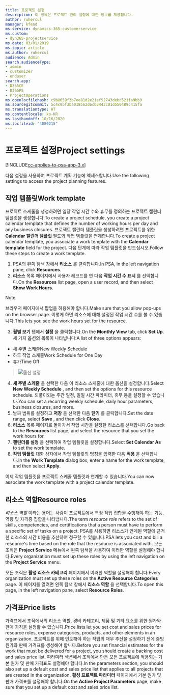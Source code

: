 ```yaml
---
title: 프로젝트 설정
description: 이 항목은 프로젝트 관리 설정에 대한 정보를 제공합니다.
author: ruhercul
manager: kfend
ms.service: dynamics-365-customerservice
ms.custom:
- dyn365-projectservice
ms.date: 03/01/2019
ms.topic: article
ms.author: ruhercul
audience: Admin
search.audienceType:
- admin
- customizer
- enduser
search.app:
- D365CE
- D365PS
- ProjectOperations
ms.openlocfilehash: c9b8659f3b7ee81d2e21ef52743debd521fa9bb9
ms.sourcegitcommit: 5c4c9bf3ba018562d6cb3443c01d550489c415fa
ms.translationtype: HT
ms.contentlocale: ko-KR
ms.lasthandoff: 10/16/2020
ms.locfileid: "4080215"
---
```

# <a name="project-settings"></a><span data-ttu-id="d7d93-103">프로젝트 설정</span><span class="sxs-lookup"><span data-stu-id="d7d93-103">Project settings</span></span>

[!INCLUDE[cc-applies-to-psa-app-3.x](../includes/cc-applies-to-psa-app-3x.md)]

<span data-ttu-id="d7d93-104">다음 설정을 사용하여 프로젝트 계획 기능에 액세스합니다.</span><span class="sxs-lookup"><span data-stu-id="d7d93-104">Use the following settings to access the project planning features.</span></span>

## <a name="work-template"></a><span data-ttu-id="d7d93-105">작업 템플릿</span><span class="sxs-lookup"><span data-stu-id="d7d93-105">Work template</span></span>

<span data-ttu-id="d7d93-106">프로젝트 스케줄을 생성하려면 일당 작업 시간 수와 휴무를 정의하는 프로젝트 캘린더 템플릿을 생성합니다.</span><span class="sxs-lookup"><span data-stu-id="d7d93-106">To create a project schedule, you create a project calendar template that defines the number of working hours per day and any business closures.</span></span> <span data-ttu-id="d7d93-107">프로젝트 캘린더 템플릿을 생성하려면 프로젝트를 위한 **Calendar 캘린더 템플릿** 필드와 작업 템플릿을 연계합니다.</span><span class="sxs-lookup"><span data-stu-id="d7d93-107">To create a project calendar template, you associate a work template with the **Calendar template** field for the project.</span></span> <span data-ttu-id="d7d93-108">다음 단계에 따라 작업 템플릿을 만드십시오.</span><span class="sxs-lookup"><span data-stu-id="d7d93-108">Follow these steps to create a work template.</span></span>

1. <span data-ttu-id="d7d93-109">PSA의 왼쪽 탐색 창에서 **리소스** 를 클릭합니다.</span><span class="sxs-lookup"><span data-stu-id="d7d93-109">In PSA, in the left navigation pane, click **Resources**.</span></span> 
2. <span data-ttu-id="d7d93-110">**리소스** 목록 페이지에서 사용자 레코드를 연 다음 **작업 시간 수 표시** 를 선택합니다.</span><span class="sxs-lookup"><span data-stu-id="d7d93-110">On the **Resources** list page, open a user record, and then select **Show Work Hours**.</span></span>

  > [!NOTE]
  > <span data-ttu-id="d7d93-111">브라우저 페이지에서 팝업을 허용해야 합니다.</span><span class="sxs-lookup"><span data-stu-id="d7d93-111">Make sure that you allow pop-ups on the browser page.</span></span> <span data-ttu-id="d7d93-112">이렇게 하면 리소스에 대해 설정된 작업 시간 수를 볼 수 있습니다.</span><span class="sxs-lookup"><span data-stu-id="d7d93-112">This lets you see the work hours set for the resource.</span></span>
  
3. <span data-ttu-id="d7d93-113">**월별 보기** 탭에서 **설정** 을 클릭합니다.</span><span class="sxs-lookup"><span data-stu-id="d7d93-113">On the **Monthly View** tab, click **Set Up**.</span></span> <span data-ttu-id="d7d93-114">세 가지 옵션의 목록이 나타납니다:</span><span class="sxs-lookup"><span data-stu-id="d7d93-114">A list of three options appears:</span></span> 

  - <span data-ttu-id="d7d93-115">새 주별 스케줄</span><span class="sxs-lookup"><span data-stu-id="d7d93-115">New Weekly Schedule</span></span>
  - <span data-ttu-id="d7d93-116">하루 작업 스케줄</span><span class="sxs-lookup"><span data-stu-id="d7d93-116">Work Schedule for One Day</span></span>
  - <span data-ttu-id="d7d93-117">휴가</span><span class="sxs-lookup"><span data-stu-id="d7d93-117">Time Off</span></span>

> ![옵션 설정](media/project-13.png)

4. <span data-ttu-id="d7d93-119">**새 주별 스케줄** 을 선택한 다음 이 리소스 스케줄에 대한 옵션을 설정합니다.</span><span class="sxs-lookup"><span data-stu-id="d7d93-119">Select **New Weekly Schedule** , and then set the options for this resource schedule.</span></span> <span data-ttu-id="d7d93-120">되풀이되는 주간 일정, 일일 시간 파라미터, 휴무 등을 설정할 수 있습니다.</span><span class="sxs-lookup"><span data-stu-id="d7d93-120">You can set a recurring weekly schedule, daily hour parameters, business closures, and more.</span></span>
5. <span data-ttu-id="d7d93-121">날짜 범위를 설정하고 **저장** 을 선택한 다음 **닫기** 를 클릭합니다.</span><span class="sxs-lookup"><span data-stu-id="d7d93-121">Set the date range, select **Save** , and then click **Close**.</span></span> 
6. <span data-ttu-id="d7d93-122">**리소스** 목록 페이지로 돌아가서 작업 시간을 설정한 리소스를 선택합니다.</span><span class="sxs-lookup"><span data-stu-id="d7d93-122">Go back to the **Resources** list page, and select the resource that you set the work hours for.</span></span> 
7. <span data-ttu-id="d7d93-123">**캘린더를 설정** 을 선택하여 작업 템플릿을 설정합니다.</span><span class="sxs-lookup"><span data-stu-id="d7d93-123">Select **Set Calendar As** to set the work template.</span></span> 
8. <span data-ttu-id="d7d93-124">**작업 템플릿** 대화 상자에서 작업 템플릿의 명칭을 입력한 다음 **적용** 을 선택합니다.</span><span class="sxs-lookup"><span data-stu-id="d7d93-124">In the **Work Template** dialog box, enter a name for the work template, and then select **Apply**.</span></span> 

<span data-ttu-id="d7d93-125">이제 작업 템플릿을 프로젝트 스케줄 템플릿과 연계할 수 있습니다.</span><span class="sxs-lookup"><span data-stu-id="d7d93-125">You can now associate the work template with a project calendar template.</span></span>

## <a name="resource-roles"></a><span data-ttu-id="d7d93-126">리소스 역할</span><span class="sxs-lookup"><span data-stu-id="d7d93-126">Resource roles</span></span>

<span data-ttu-id="d7d93-127">*리소스 역할* 이라는 용어는 사람이 프로젝트에서 특정 작업 집합을 수행해야 하는 기능, 역량 및 자격증 집합을 나타냅니다.</span><span class="sxs-lookup"><span data-stu-id="d7d93-127">The term *resource role* refers to the set of skills, competencies, and certifications that a person must have to perform a specific set of tasks on a project.</span></span> <span data-ttu-id="d7d93-128">PSA를 사용하면 리소스가 연계된 역할에 근거한 리소스의 시간 비용을 추산하여 청구할 수 있습니다.</span><span class="sxs-lookup"><span data-stu-id="d7d93-128">PSA lets you cost and bill a resource's time based on the role that the resource is associated with.</span></span> <span data-ttu-id="d7d93-129">모든 조직은 **Project Service** 메뉴에서 왼쪽 탐색을 사용하여 이러한 역할을 설정해야 합니다.</span><span class="sxs-lookup"><span data-stu-id="d7d93-129">Every organization must set up these roles by using the left navigation on the **Project Service** menu.</span></span>

<span data-ttu-id="d7d93-130">모든 조직은 **활성 리소스 카테고리** 페이지에서 이러한 역할을 설정해야 합니다.</span><span class="sxs-lookup"><span data-stu-id="d7d93-130">Every organization must set up these roles on the **Active Resource Categories** page.</span></span> <span data-ttu-id="d7d93-131">이 페이지를 열려면 왼쪽 탐색 창에서 **리소스 역할** 을 선택합니다.</span><span class="sxs-lookup"><span data-stu-id="d7d93-131">To open this page, in the left navigation pane, select **Resource Roles**.</span></span>

## <a name="price-lists"></a><span data-ttu-id="d7d93-132">가격표</span><span class="sxs-lookup"><span data-stu-id="d7d93-132">Price lists</span></span>

<span data-ttu-id="d7d93-133">가격표에서 조직에서의 리소스 역할, 경비 카테고리, 제품 및 기타 요소를 위한 원가와 판매 가격을 설정할 수 있습니다.</span><span class="sxs-lookup"><span data-stu-id="d7d93-133">Price lists let you set cost and sales prices for resource roles, expense categories, products, and other elements in an organization.</span></span> <span data-ttu-id="d7d93-134">프로젝트를 위해 인도해야 하는 작업의 재무 추산을 설정하기 전에 증빙 원가와 판매 가격표를 생성해야 합니다.</span><span class="sxs-lookup"><span data-stu-id="d7d93-134">Before you set financial estimates for the work that must be delivered for a project, you should create a backing cost and sales price list.</span></span> <span data-ttu-id="d7d93-135">파라미터 섹션에서 조직에서 만든 모든 프로젝트에 적용되는 기본 원가 및 판매 가격표도 설정해야 합니다.</span><span class="sxs-lookup"><span data-stu-id="d7d93-135">In the parameters section, you should also set up a default cost and sales price list that applies to all projects that are created in the organization.</span></span> <span data-ttu-id="d7d93-136">**활성 프로젝트 파라미터** 페이지에서 기본 원가 및 판매 가격표를 설정해야 합니다.</span><span class="sxs-lookup"><span data-stu-id="d7d93-136">On the **Active Project Parameters** page, make sure that you set up a default cost and sales price list.</span></span>
